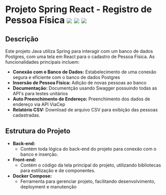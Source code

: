 # Projeto Spring React - Registro de Pessoa Física <img src="https://img.shields.io/badge/spring-%236DB33F.svg?style=for-the-badge&logo=spring&logoColor=white"> <img src="https://img.shields.io/badge/react-%2320232a.svg?style=for-the-badge&logo=react&logoColor=%2361DAFB"> <img src="https://img.shields.io/badge/postgres-%23316192.svg?style=for-the-badge&logo=postgresql&logoColor=white">

 
## Descrição
Este projeto Java utiliza Spring para interagir com um banco de dados Postgres, com uma tela em React para o cadastro de Pessoa Física. As funcionalidades principais incluem:

* **Conexão com o Banco de Dados:** Estabelecimento de uma conexão segura e eficiente com o banco de dados Postgres
* **Insersão de Pessoa Física:** Adição de novas pessoas ao banco
* **Documentação:** Documentção usando Swagger possuindo todas as API's para testes unitários
* **Auto Preenchimento de Endereço:** Preenchimento dos dados de endereço via API ViaCep
* **Relatório CSV:** Download de arquivo CSV para exibição das pessoas cadastradas.

## Estrutura do Projeto
* **Back-end:**
  * Contém toda lógica do back-end do projeto para conexão com o banco e inserção.
* **Front-end:**
  * Contém o código da tela principal do projeto, utilizando bibliotecas para estilização e de componentes.
* **Docker Compose:**
  * Ferramenta para gerenciar projeto, facilitando desenvolvimento, deployment e manutenção
